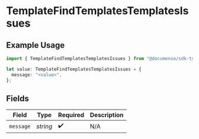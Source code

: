 # TemplateFindTemplatesTemplatesIssues

## Example Usage

```typescript
import { TemplateFindTemplatesTemplatesIssues } from "@documenso/sdk-typescript/models/errors";

let value: TemplateFindTemplatesTemplatesIssues = {
  message: "<value>",
};
```

## Fields

| Field              | Type               | Required           | Description        |
| ------------------ | ------------------ | ------------------ | ------------------ |
| `message`          | *string*           | :heavy_check_mark: | N/A                |